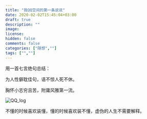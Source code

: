 ```yaml
---
title: "我QQ空间的第一条说说"
date: 2020-02-02T15:45:04+03:00
draft: true
description: ""
image: 
license: 
hidden: false
comments: false
categories: ["随想",""]
tags: ["",""]
---
```


用一首七言绝句总结：

为人性僻耽佳句，语不惊人死不休。

胸怀小志穷且苦，附庸风雅第一流。

![QQ_log](https://raw.githubusercontent.com/fakeutopia/blog-image/main/FqeW2LaaAAEDBAasdfasdf.png)

不懂的时候喜欢装懂，懂的时候喜欢装不懂，虚伪的人生不需要解释。